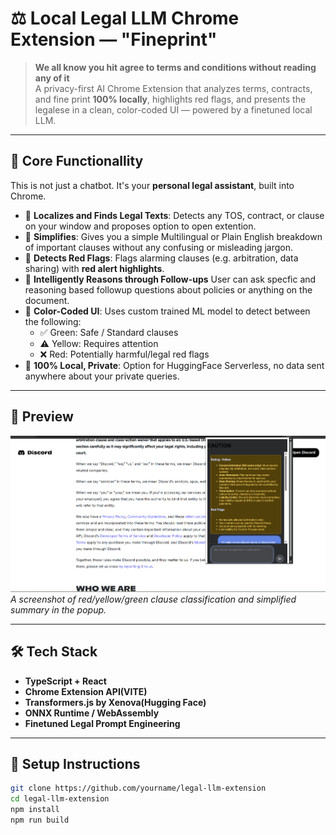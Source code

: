 # ⚖️ Local Legal LLM Chrome Extension — "Fineprint"

> **We all know you hit agree to terms and conditions without reading any of it**  
> A privacy-first AI Chrome Extension that analyzes terms, contracts, and fine print **100% locally**, highlights red flags, and presents the legalese in a clean, color-coded UI — powered by a finetuned local LLM.

---

## 🧠 Core Functionallity

This is not just a chatbot. It's your **personal legal assistant**, built into Chrome.

- 📝 **Localizes and Finds Legal Texts**: Detects any TOS, contract, or clause on your window and proposes option to open extention.
- 🔎 **Simplifies**: Gives you a simple Multilingual or Plain English breakdown of important clauses without any confusing or misleading jargon.
- 🚨 **Detects Red Flags**: Flags alarming clauses (e.g. arbitration, data sharing) with **red alert highlights**.
- 🤗 **Intelligently Reasons through Follow-ups** User can ask specfic and reasoning based followup questions about policies or anything on the document.
- 🎨 **Color-Coded UI**: Uses custom trained ML model to detect between the following:
  - ✅ Green: Safe / Standard clauses
  - ⚠️ Yellow: Requires attention
  - ❌ Red: Potentially harmful/legal red flags
- 🔐 **100% Local, Private**: Option for HuggingFace Serverless, no data sent anywhere about your private queries. 

---

## 📸 Preview

![screenshot](preview.png)  
_A screenshot of red/yellow/green clause classification and simplified summary in the popup._

---

## 🛠️ Tech Stack

- **TypeScript + React**
- **Chrome Extension API(VITE)**
- **Transformers.js by Xenova(Hugging Face)**
- **ONNX Runtime / WebAssembly**
- **Finetuned Legal Prompt Engineering**

---

## 🚀 Setup Instructions

```bash
git clone https://github.com/yourname/legal-llm-extension
cd legal-llm-extension
npm install
npm run build
